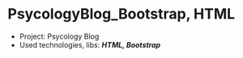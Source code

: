 # PsycologyBlog_Bootstrap, HTML

- Project: Psycology Blog
- Used technologies, libs: ***HTML, Bootstrap***
